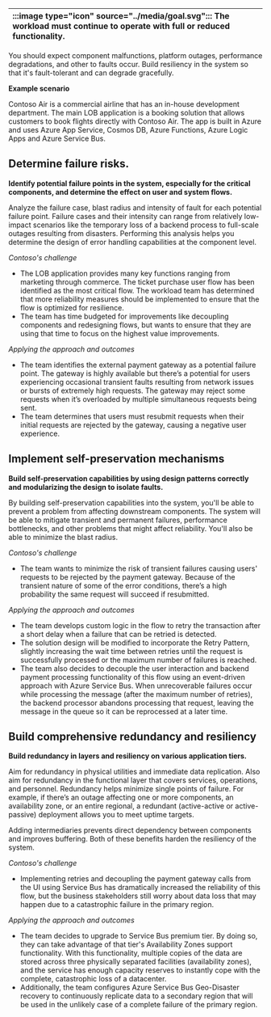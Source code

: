 | :::image type="icon" source="../media/goal.svg"::: The workload must continue to operate with full or reduced functionality. |
| :----------------------------------------------------------------------------------------------------------------------------------------- |

You should expect component malfunctions, platform outages, performance degradations, and other to faults occur. Build resiliency in the system so that it's fault-tolerant and can degrade gracefully.

**Example scenario**

Contoso Air is a commercial airline that has an in-house development department. The main LOB application is a booking solution that allows customers to book flights directly with Contoso Air. The app is built in Azure and uses Azure App Service, Cosmos DB, Azure Functions, Azure Logic Apps and Azure Service Bus.

## Determine failure risks.

**Identify potential failure points in the system, especially for the critical components, and determine the effect on user and system flows.**

Analyze the failure case, blast radius and intensity of fault for each potential failure point. Failure cases and their intensity can range from relatively low-impact scenarios like the temporary loss of a backend process to full-scale outages resulting from disasters. Performing this analysis helps you determine the design of error handling capabilities at the component level.

*Contoso's challenge*

- The LOB application provides many key functions ranging from marketing through commerce. The ticket purchase user flow has been identified as the most critical flow.  The workload team has determined that more reliability measures should be implemented to ensure that the flow is optimized for resilience.
- The team has time budgeted for improvements like decoupling components and redesigning flows, but wants to ensure that they are using that time to focus on the highest value improvements.

*Applying the approach and outcomes*

- The team identifies the external payment gateway as a potential failure point. The gateway is highly available but there’s a potential for users experiencing occasional transient faults resulting from network issues or bursts of extremely high requests. The gateway may reject some requests when it’s overloaded by multiple simultaneous requests being sent.
- The team determines that users must resubmit requests when their initial requests are rejected by the gateway, causing a negative user experience.

## Implement self-preservation mechanisms

**Build self-preservation capabilities by using design patterns correctly and modularizing the design to isolate faults.**

By building self-preservation capabilities into the system, you'll be able to prevent a problem from affecting downstream components. The system will be able to mitigate transient and permanent failures, performance bottlenecks, and other problems that might affect reliability. You'll also be able to minimize the blast radius.

*Contoso's challenge*

- The team wants to minimize the risk of transient failures causing users' requests to be rejected by the payment gateway.  Because of the transient nature of some of the error conditions, there’s a high probability the same request will succeed if resubmitted.

*Applying the approach and outcomes*

- The team develops custom logic in the flow to retry the transaction after a short delay when a failure that can be retried is detected.
- The solution design will be modified to incorporate the Retry Pattern, slightly increasing the wait time between retries until the request is successfully processed or the maximum number of failures is reached.
- The team also decides to decouple the user interaction and backend payment processing functionality of this flow using an event-driven approach with Azure Service Bus. When unrecoverable failures occur while processing the message (after the maximum number of retries), the backend processor abandons processing that request, leaving the message in the queue so it can be reprocessed at a later time.

## Build comprehensive redundancy and resiliency

**Build redundancy in layers and resiliency on various application tiers.**

Aim for redundancy in physical utilities and immediate data replication. Also aim for redundancy in the functional layer that covers services, operations, and personnel. Redundancy helps minimize single points of failure. For example, if there’s an outage affecting one or more components, an availability zone, or an entire regional, a redundant (active-active or active-passive) deployment allows you to meet uptime targets.

Adding intermediaries prevents direct dependency between components and improves buffering. Both of these benefits harden the resiliency of the system.

*Contoso's challenge*

- Implementing retries and decoupling the payment gateway calls from the UI using Service Bus has dramatically increased the reliability of this flow, but the business stakeholders still worry about data loss that may happen due to a catastrophic failure in the primary region.  

*Applying the approach and outcomes*

- The team decides to upgrade to Service Bus premium tier. By doing so, they can take advantage of that tier's Availability Zones support functionality. With this functionality, multiple copies of the data are stored across three physically separated facilities (availability zones), and the service has enough capacity reserves to instantly cope with the complete, catastrophic loss of a datacenter.
- Additionally, the team configures Azure Service Bus Geo-Disaster recovery to continuously replicate data to a secondary region that will be used in the unlikely case of a complete failure of the primary region.